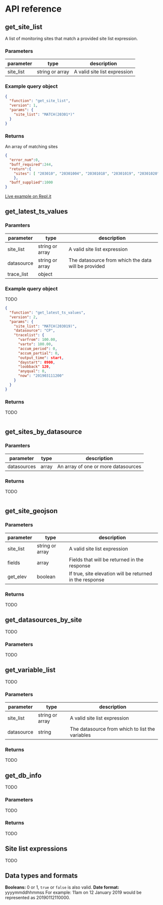 # API reference

## get_site_list

A list of monitoring sites that match a provided site list expression.

### Parameters

| parameter | type            | description                   |
|-----------|-----------------|-------------------------------|
| site_list | string or array | A valid site list expression  |

### Example query object

```JSON
{
  "function": "get_site_list",
  "version": 1,
  "params": {
    "site_list": "MATCH(20301*)"
  }
}
```

### Returns
An array of matching sites

```JSON
{
  "error_num":0,
  "buff_required":244,
  "return":{
    "sites": [ "203010", "20301004", "20301018", "20301019", "20301020", "20301021", "20301022", "20301023", "203011", "203012", "203013", "203014", "203015", "203016", "203017", "203018", "203019"]
    },
  "buff_supplied":1000
}
```

[Live example on Repl.it](https://repl.it/@AndrewCowley/getsitelist-example)

## get_latest_ts_values

### Paramters

| parameter  | type            | description                                         |
|------------|-----------------|-----------------------------------------------------|
| site_list  | string or array | A valid site list expression                        |
| datasource | string or array | The datasource from which the data will be provided |
| trace_list | object          |                                                     |

### Example query object
TODO
```JSON
{
  "function": "get_latest_ts_values",
  "version": 2,
  "params": {
    "site_list": "MATCH(203019)",
    "datasource": "CP",
    "tracelist": {
      "varfrom": 100.00,
      "varto": 100.00,
      "accum_period": 0,
      "accum_partial": 0,
      "output_time": start,
      "daystart": 0900,
      "loobback" 120,
      "anyqual": 0,
      "now": "201903111200"
    }
  }
}
```

### Returns
TODO
```JSON

```
## get_sites_by_datasource

### Paramters

| parameter   | type            | description                         |
|-------------|-----------------|-------------------------------------|
| datasources | array           | An array of one or more datasources |

### Returns
TODO
```JSON

```
## get_site_geojson

### Parameters

| parameter | type            | description                                              |
|-----------|-----------------|----------------------------------------------------------|
| site_list | string or array | A valid site list expression                             |
| fields    | array           | Fields that will be returned in the response             |
| get_elev  | boolean         | If true, site elevation will be returned in the response |

### Returns
TODO
## get_datasources_by_site
TODO
### Parameters
TODO
## get_variable_list
TODO
### Parameters

| parameter  | type            | description                                     |
|------------|-----------------|-------------------------------------------------|
| site_list  | string or array | A valid site list expression                    |
| datasource | string          | The datasource from which to list the variables |

### Returns
TODO
## get_db_info
TODO
### Parameters
TODO
### Returns
TODO
## Site list expressions
TODO
## Data types and formats

**Booleans:** 0 or 1, `true` or `false` is also valid.
**Date format:** yyyymmddhhmmss For example: 11am on 12 January 2019 would be represented as 20190112110000.
